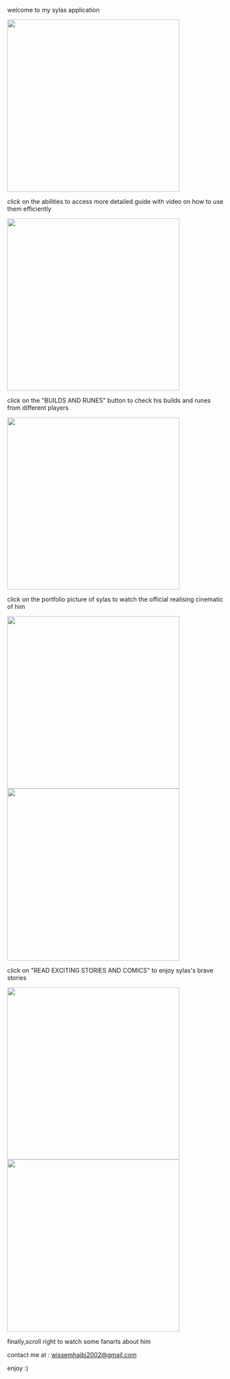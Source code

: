 welcome to my sylas application

<img src="https://user-images.githubusercontent.com/76587329/138497664-362ddf99-4034-48af-b878-dee06ba64acc.jpg" height="400">

click on the abilities to access more detailed guide with video on how to use them efficiently

<img src="https://user-images.githubusercontent.com/76587329/138090035-93292535-d7e3-44d4-9661-24e15574e3bf.jpg" height="400">

click on the "BUILDS AND RUNES" button to check his builds and runes from different players  

<img src="https://user-images.githubusercontent.com/76587329/138090038-3c8c1a0d-77d8-4026-a86c-0e084f628811.jpg" height="400">

click on the portfolio picture of sylas to watch the official realising cinematic of him

<img src="https://user-images.githubusercontent.com/76587329/138090025-168b7cba-4b14-4bee-84a7-7abd74d6a803.jpg" height="400">

<img src="https://user-images.githubusercontent.com/76587329/138090030-de703a85-ab27-4cca-89cb-e592c1f2bb10.jpg" height="400">

click on "READ EXCITING STORIES AND COMICS" to enjoy sylas's brave stories 

<img src="https://user-images.githubusercontent.com/76587329/138090020-23328b30-4e12-47a7-a792-3596afbc6d66.jpg" height="400">

<img src="https://user-images.githubusercontent.com/76587329/138090042-d742218e-dd33-43d0-82d9-96c89198829b.jpg" height="400">

finally,scroll right to watch some fanarts about him 

contact me at :
wissemhajbi2002@gmail.com 

enjoy :)




